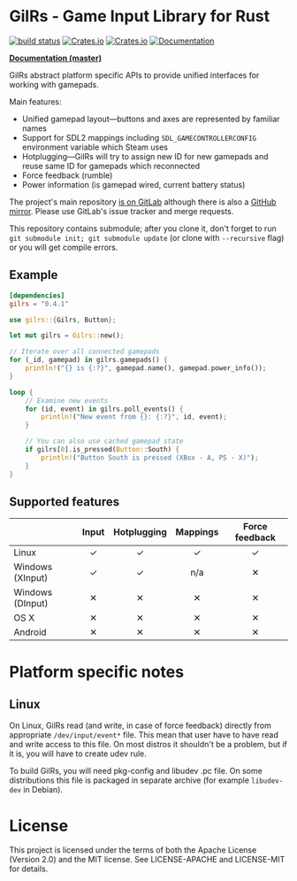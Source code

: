 GilRs - Game Input Library for Rust
===================================

[![build status](https://gitlab.com/Arvamer/gilrs/badges/master/build.svg)](https://gitlab.com/Arvamer/gilrs/commits/master)
[![Crates.io](https://img.shields.io/crates/v/gilrs.svg)](https://crates.io/crates/gilrs)
[![Crates.io](https://img.shields.io/crates/l/gilrs.svg)](https://gitlab.com/Arvamer/gilrs#license)
[![Documentation](https://docs.rs/gilrs/badge.svg)](https://docs.rs/gilrs/)

[**Documentation (master)**](https://arvamer.gitlab.io/gilrs/doc/gilrs/)

GilRs abstract platform specific APIs to provide unified interfaces for working with gamepads.

Main features:

- Unified gamepad layout—buttons and axes are represented by familiar names
- Support for SDL2 mappings including `SDL_GAMECONTROLLERCONFIG` environment
  variable which Steam uses
- Hotplugging—GilRs will try to assign new ID for new gamepads and reuse same
  ID for gamepads which reconnected
- Force feedback (rumble)
- Power information (is gamepad wired, current battery status)

The project's main repository [is on GitLab](https://gitlab.com/Arvamer/gilrs)
although there is also a [GitHub mirror](https://github.com/Arvamer/gilrs).
Please use GitLab's issue tracker and merge requests.

This repository contains submodule; after you clone it, don't forget to run
`git submodule init; git submodule update` (or clone with `--recursive` flag)
or you will get compile errors.

Example
-------

```toml
[dependencies]
gilrs = "0.4.1"
```

```rust
use gilrs::{Gilrs, Button};

let mut gilrs = Gilrs::new();

// Iterate over all connected gamepads
for (_id, gamepad) in gilrs.gamepads() {
    println!("{} is {:?}", gamepad.name(), gamepad.power_info());
}

loop {
    // Examine new events
    for (id, event) in gilrs.poll_events() {
        println!("New event from {}: {:?}", id, event);
    }

    // You can also use cached gamepad state
    if gilrs[0].is_pressed(Button::South) {
        println!("Button South is pressed (XBox - A, PS - X)");
    }
}
```

Supported features
------------------

|                  | Input | Hotplugging | Mappings | Force feedback |
|------------------|:-----:|:-----------:|:--------:|:--------------:|
| Linux            |   ✓   |      ✓      |     ✓    |        ✓       |
| Windows (XInput) |   ✓   |      ✓      |    n/a   |        ✕       |
| Windows (DInput) |   ✕   |      ✕      |     ✕    |        ✕       |
| OS X             |   ✕   |      ✕      |     ✕    |        ✕       |
| Android          |   ✕   |      ✕      |     ✕    |        ✕       |

Platform specific notes
======================

Linux
-----

On Linux, GilRs read (and write, in case of force feedback) directly from appropriate
`/dev/input/event*` file. This mean that user have to have read and write access to this file.
On most distros it shouldn't be a problem, but if it is, you will have to create udev rule.

To build GilRs, you will need pkg-config and libudev .pc file. On some
distributions this file is packaged in separate archive (for example `libudev-dev` in Debian).

License
=======

This project is licensed under the terms of both the Apache License (Version 2.0) and the MIT
license. See LICENSE-APACHE and LICENSE-MIT for details.
